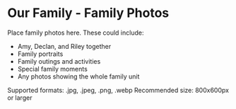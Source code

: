 # Our Family - Family Photos

Place family photos here. These could include:
- Amy, Declan, and Riley together
- Family portraits
- Family outings and activities
- Special family moments
- Any photos showing the whole family unit

Supported formats: .jpg, .jpeg, .png, .webp
Recommended size: 800x600px or larger
